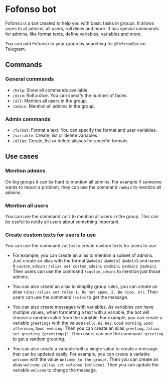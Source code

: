 # Fofonso bot

Fofonso is a bot created to help you with basic tasks in groups. It allows users to at admins, all users, roll dices and more. It has special commands for admins, like format texts, define variables, variables and more.

You can add Fofonso to your group by searching for `@FofonsoBot` on Telegram.

## Commands

### General commands

- `/help`: Show all commands available.
- `/dice`: Roll a dice. You can specify the number of faces.
- `/all`: Mention all users in the group.
- `/admin`: Mention all admins in the group.

### Admin commands

- `/format`: Format a text. You can specify the format and user variables.
- `/variable`: Create, list or delete variables.
- `/alias`: Create, list or delete aliases for specific formats.

## Use cases

### Mention admins

On big groups it can be hard to mention all admins. For example if someone wants to report a problem, they can use the command `/admin` to mention all admins.

### Mention all users

You can use the command `/all` to mention all users in the group. This can be useful to notify all users about something important.

### Create custom texts for users to use

You can use the command `/alias` to create custom texts for users to use. 

- For example, you can create an alias to mention a subset of admins. Just create an alias with the format `@admin1 @admin2 @admin3` and name it `custom_admins`: `/alias set custom_admins @admin1 @admin2 @admin3`. Then users can use the command `!custom_admins` to mention just those admins.

- You can also create an alias to simplify group rules, you can create an alias `rules`: `/alias set rules 1. Do not spam. 2. Be nice. etc`. Then users can use the command `!rules` to get the message.

- You can also create messages with variables. As variables can have multiple values, when formatting a text with a variable, the bot will choose a random value from the variable. For example, you can create a variable `greetings` with the values `Hello`, `Hi`, `Hey`, `Good morning`, `Good afternoon`, `Good evening`. Then you can create an alias `greeting`: `/alias set greeting {greetings}!`. Then users can use the command `!greeting` to get a random greeting.

- You can also create a variable with a single value to create a message that can be updated easily. For example, you can create a variable `welcome` with the value `Welcome to the group!`. Then you can create an alias `welcome`: `/alias set welcome {welcome}`. Then you can update the variable `welcome` to change the message.
